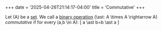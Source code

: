 +++
date = '2025-04-26T21:14:17-04:00'
title = 'Commutative'
+++

Let \(A\) be a [set](/zettelkasten/definitions/set_theory/set). We call a [binary
operation](/zettelkasten/definitions/algebra/binary_operation)
\(\ast: A \times A \rightarrow A\) _commutative_ if for every \(a,b \in A\):
\[
    a \ast b=b \ast a
\]
